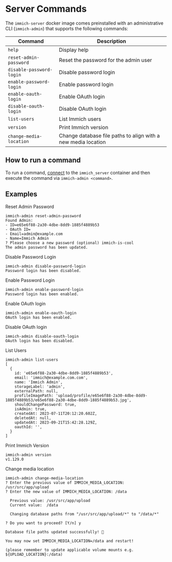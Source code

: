 # Server Commands

The `immich-server` docker image comes preinstalled with an administrative CLI (`immich-admin`) that supports the following commands:

| Command                  | Description                                                   |
| ------------------------ | ------------------------------------------------------------- |
| `help`                   | Display help                                                  |
| `reset-admin-password`   | Reset the password for the admin user                         |
| `disable-password-login` | Disable password login                                        |
| `enable-password-login`  | Enable password login                                         |
| `enable-oauth-login`     | Enable OAuth login                                            |
| `disable-oauth-login`    | Disable OAuth login                                           |
| `list-users`             | List Immich users                                             |
| `version`                | Print Immich version                                          |
| `change-media-location`  | Change database file paths to align with a new media location |

## How to run a command

To run a command, [connect](/docs/guides/docker-help.md#attach-to-a-container) to the `immich_server` container and then execute the command via `immich-admin <command>`.

## Examples

Reset Admin Password

```
immich-admin reset-admin-password
Found Admin:
- ID=e65e6f88-2a30-4dbe-8dd9-1885f4889b53
- OAuth ID=
- Email=admin@example.com
- Name=Immich Admin
? Please choose a new password (optional) immich-is-cool
The admin password has been updated.
```

Disable Password Login

```
immich-admin disable-password-login
Password login has been disabled.
```

Enable Password Login

```
immich-admin enable-password-login
Password login has been enabled.
```

Enable OAuth login

```
immich-admin enable-oauth-login
OAuth login has been enabled.
```

Disable OAuth login

```
immich-admin disable-oauth-login
OAuth login has been disabled.
```

List Users

```
immich-admin list-users
[
  {
    id: 'e65e6f88-2a30-4dbe-8dd9-1885f4889b53',
    email: 'immich@example.com.com',
    name: 'Immich Admin',
    storageLabel: 'admin',
    externalPath: null,
    profileImagePath: 'upload/profile/e65e6f88-2a30-4dbe-8dd9-1885f4889b53/e65e6f88-2a30-4dbe-8dd9-1885f4889b53.jpg',
    shouldChangePassword: true,
    isAdmin: true,
    createdAt: 2023-07-11T20:12:20.602Z,
    deletedAt: null,
    updatedAt: 2023-09-21T15:42:28.129Z,
    oauthId: '',
  }
]
```

Print Immich Version

```
immich-admin version
v1.129.0
```

Change media location

```
immich-admin change-media-location
? Enter the previous value of IMMICH_MEDIA_LOCATION: /usr/src/app/upload
? Enter the new value of IMMICH_MEDIA_LOCATION: /data

  Previous value: /usr/src/app/upload
  Current value:  /data

  Changing database paths from "/usr/src/app/upload/*" to "/data/*"

? Do you want to proceed? [Y/n] y

Database file paths updated successfully! 🎉

You may now set IMMICH_MEDIA_LOCATION=/data and restart!

(please remember to update applicable volume mounts e.g. ${UPLOAD_LOCATION}:/data)
```
